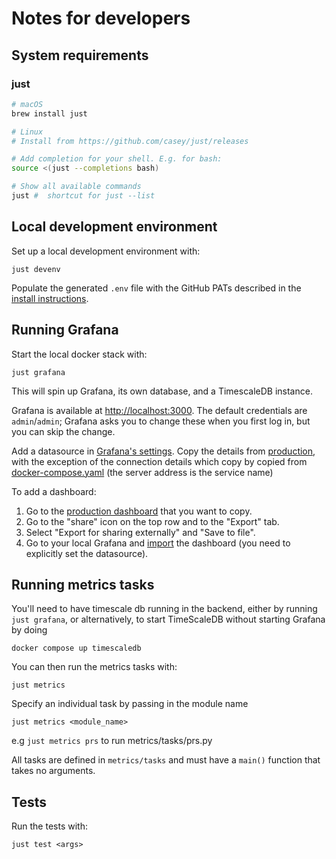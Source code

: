 # Notes for developers

## System requirements

### just

```sh
# macOS
brew install just

# Linux
# Install from https://github.com/casey/just/releases

# Add completion for your shell. E.g. for bash:
source <(just --completions bash)

# Show all available commands
just #  shortcut for just --list
```


## Local development environment

Set up a local development environment with:
```
just devenv
```

Populate the generated `.env` file with the GitHub PATs described in the [install instructions](INSTALL.md#configure-app).

## Running Grafana
Start the local docker stack with:
```
just grafana
```

This will spin up Grafana, its own database, and a TimescaleDB instance.

Grafana is available at [http://localhost:3000](http://localhost:3000).
The default credentials are `admin`/`admin`; Grafana asks you to change these when you first log in, but you can skip the change.

Add a datasource in [Grafana's settings](http://localhost:3000/connections/datasources).
Copy the details from [production](https://dashboards.opensafely.org/connections/datasources),
with the exception of the connection details which copy by copied from [docker-compose.yaml](https://github.com/ebmdatalab/metrics/blob/a543e8817898278d663c08243fa26359cdb5230e/docker-compose.yaml#L32-L42)
(the server address is the service name)

To add a dashboard:
1. Go to the [production dashboard](https://dashboards.opensafely.org/dashboards) that you want to copy.
2. Go to the "share" icon on the top row and to the "Export" tab.
3. Select "Export for sharing externally" and "Save to file".
4. Go to your local Grafana and [import](https://dashboards.opensafely.org/dashboards) the dashboard (you need to explicitly set the datasource).

## Running metrics tasks

You'll need to have timescale db running in the backend, either by running `just grafana`, or alternatively, to start TimeScaleDB without starting Grafana by doing
```
docker compose up timescaledb
```

You can then run the metrics tasks with:
```
just metrics
```

Specify an individual task by passing in the module name
```
just metrics <module_name>
```

e.g `just metrics prs` to run metrics/tasks/prs.py

All tasks are defined in `metrics/tasks` and must have a `main()` function that takes no arguments.


## Tests
Run the tests with:
```
just test <args>
```
